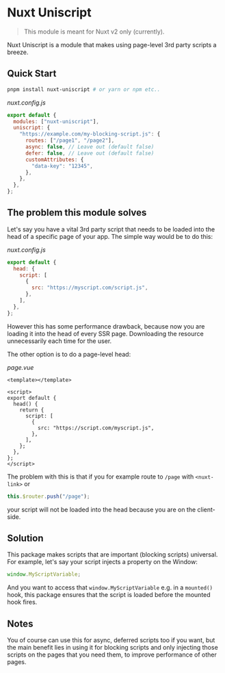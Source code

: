 # Nuxt Uniscript

> This module is meant for Nuxt v2 only (currently).

Nuxt Uniscript is a module that makes using page-level 3rd party scripts a breeze.

## Quick Start

```bash
pnpm install nuxt-uniscript # or yarn or npm etc..
```

_nuxt.config.js_

```js
export default {
  modules: ["nuxt-uniscript"],
  uniscript: {
    "https://example.com/my-blocking-script.js": {
      routes: ["/page1", "/page2"],
      async: false, // Leave out (default false)
      defer: false, // Leave out (default false)
      customAttributes: {
        "data-key": "12345",
      },
    },
  },
};
```

## The problem this module solves

Let's say you have a vital 3rd party script that needs to be loaded into the head of a specific page of your app. The simple way would be to do this:

_nuxt.config.js_

```js
export default {
  head: {
    script: [
      {
        src: "https://myscript.com/script.js",
      },
    ],
  },
};
```

However this has some performance drawback, because now you are loading it into the head of every SSR page. Downloading the resource unnecessarily each time for the user.

The other option is to do a page-level head:

_page.vue_

```vue
<template></template>

<script>
export default {
  head() {
    return {
      script: [
        {
          src: "https://script.com/myscript.js",
        },
      ],
    };
  },
};
</script>
```

The problem with this is that if you for example route to `/page` with `<nuxt-link>` or

```js
this.$router.push("/page");
```

your script will not be loaded into the head because you are on the client-side.

## Solution

This package makes scripts that are important (blocking scripts) universal. For example, let's say your script injects a property on the Window:

```js
window.MyScriptVariable;
```

And you want to access that `window.MyScriptVariable` e.g. in a `mounted()` hook, this package ensures that the script is loaded before the mounted hook fires.

## Notes

You of course can use this for async, deferred scripts too if you want, but the main benefit lies in using it for blocking scripts and only injecting those scripts on the pages that you need them, to improve performance of other pages.
